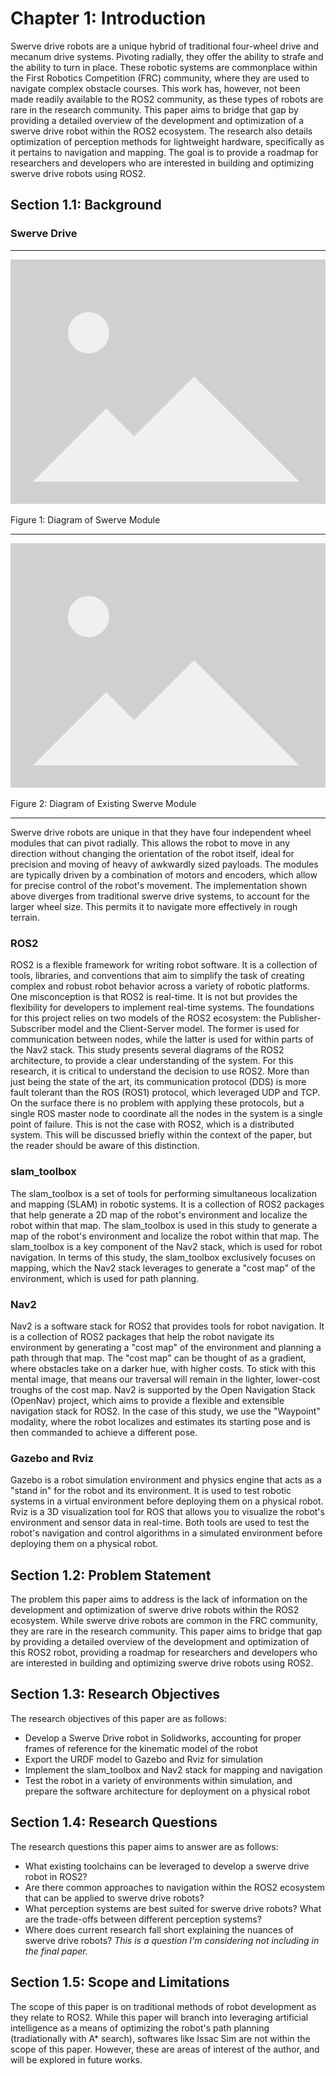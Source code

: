 # Chapter 1: Introduction

Swerve drive robots are a unique hybrid of traditional four-wheel drive and mecanum drive systems. Pivoting radially, they offer the ability to strafe and the ability to turn in place. These robotic systems are commonplace within the First Robotics Competition (FRC) community, where they are used to navigate complex obstacle courses. This work has, however, not been made readily available to the ROS2 community, as these types of robots are rare in the research community. This paper aims to bridge that gap by providing a detailed overview of the development and optimization of a swerve drive robot within the ROS2 ecosystem. The research also details optimization of perception methods for lightweight hardware, specifically as it pertains to navigation and mapping. The goal is to provide a roadmap for researchers and developers who are interested in building and optimizing swerve drive robots using ROS2.

## Section 1.1: Background

### Swerve Drive

---

![Diagram of My Swerve Module](/thesis/assets/placeholder_image.png "Placeholder Image")

Figure 1: Diagram of Swerve Module

---

![Diagram of Existing Swerve Module](/thesis/assets/placeholder_image.png "Placeholder Image")

Figure 2: Diagram of Existing Swerve Module

---

Swerve drive robots are unique in that they have four independent wheel modules that can pivot radially. This allows the robot to move in any direction without changing the orientation of the robot itself, ideal for precision and moving of heavy of awkwardly sized payloads. The modules are typically driven by a combination of motors and encoders, which allow for precise control of the robot's movement. The implementation shown above diverges from traditional swerve drive systems, to account for the larger wheel size. This permits it to navigate more effectively in rough terrain.

### ROS2

ROS2 is a flexible framework for writing robot software. It is a collection of tools, libraries, and conventions that aim to simplify the task of creating complex and robust robot behavior across a variety of robotic platforms. One misconception is that ROS2 is real-time. It is not but provides the flexibility for developers to implement real-time systems. The foundations for this project relies on two models of the ROS2 ecosystem: the Publisher-Subscriber model and the Client-Server model. The former is used for communication between nodes, while the latter is used for within parts of the Nav2 stack. This study presents several diagrams of the ROS2 architecture, to provide a clear understanding of the system. For this research, it is critical to understand the decision to use ROS2. More than just being the state of the art, its communication protocol (DDS) is more fault tolerant than the ROS (ROS1) protocol, which leveraged UDP and TCP. On the surface there is no problem with applying these protocols, but a single ROS master node to coordinate all the nodes in the system is a single point of failure. This is not the case with ROS2, which is a distributed system. This will be discussed briefly within the context of the paper, but the reader should be aware of this distinction.

### slam_toolbox

The slam_toolbox is a set of tools for performing simultaneous localization and mapping (SLAM) in robotic systems. It is a collection of ROS2 packages that help generate a 2D map of the robot's environment and localize the robot within that map. The slam_toolbox is used in this study to generate a map of the robot's environment and localize the robot within that map. The slam_toolbox is a key component of the Nav2 stack, which is used for robot navigation. In terms of this study, the slam_toolbox exclusively focuses on mapping, which the Nav2 stack leverages to generate a "cost map" of the environment, which is used for path planning.

### Nav2

Nav2 is a software stack for ROS2 that provides tools for robot navigation. It is a collection of ROS2 packages that help the robot navigate its environment by generating a "cost map" of the environment and planning a path through that map. The "cost map" can be thought of as a gradient, where obstacles take on a darker hue, with higher costs. To stick with this mental image, that means our traversal will remain in the lighter, lower-cost troughs of the cost map. Nav2 is supported by the Open Navigation Stack (OpenNav) project, which aims to provide a flexible and extensible navigation stack for ROS2. In the case of this study, we use the "Waypoint" modality, where the robot localizes and estimates its starting pose and is then commanded to achieve a different pose.

### Gazebo and Rviz

Gazebo is a robot simulation environment and physics engine that acts as a "stand in" for the robot and its environment. It is used to test robotic systems in a virtual environment before deploying them on a physical robot. Rviz is a 3D visualization tool for ROS that allows you to visualize the robot's environment and sensor data in real-time. Both tools are used to test the robot's navigation and control algorithms in a simulated environment before deploying them on a physical robot.

## Section 1.2: Problem Statement

The problem this paper aims to address is the lack of information on the development and optimization of swerve drive robots within the ROS2 ecosystem. While swerve drive robots are common in the FRC community, they are rare in the research community. This paper aims to bridge that gap by providing a detailed overview of the development and optimization of this ROS2 robot, providing a roadmap for researchers and developers who are interested in building and optimizing swerve drive robots using ROS2. 

## Section 1.3: Research Objectives

The research objectives of this paper are as follows:

- Develop a Swerve Drive robot in Solidworks, accounting for proper frames of reference for the kinematic model of the robot
- Export the URDF model to Gazebo and Rviz for simulation
- Implement the slam_toolbox and Nav2 stack for mapping and navigation
- Test the robot in a variety of environments within simulation, and prepare the software architecture for deployment on a physical robot

## Section 1.4: Research Questions

The research questions this paper aims to answer are as follows:

- What existing toolchains can be leveraged to develop a swerve drive robot in ROS2?
- Are there common approaches to navigation within the ROS2 ecosystem that can be applied to swerve drive robots?
- What perception systems are best suited for swerve drive robots? What are the trade-offs between different perception systems?
- Where does current research fall short explaining the nuances of swerve drive robots?  _This is a question I'm considering not including in the final paper._

## Section 1.5: Scope and Limitations

The scope of this paper is on traditional methods of robot development as they relate to ROS2. While this paper will branch into leveraging artificial intelligence as a means of optimizing the robot's path planning (tradiationally with A* search), softwares like Issac Sim are not within the scope of this paper. However, these are areas of interest of the author, and will be explored in future works. 


